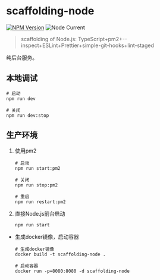 # scaffolding-node

[![NPM Version](https://img.shields.io/npm/v/scaffolding-node)](https://www.npmjs.com/package/scaffolding-node)
![Node Current](https://img.shields.io/node/v/scaffolding-node)

>scaffolding of Node.js: TypeScript+pm2+--inspect+ESLint+Prettier+simple-git-hooks+lint-staged

纯后台服务。

## 本地调试

```shell
# 启动
npm run dev

# 关闭
npm run dev:stop
```

## 生产环境
1. 使用pm2

    ```shell
    # 启动
    npm run start:pm2

    # 关闭
    npm run stop:pm2

    # 重启
    npm run restart:pm2
    ```
2. 直接Node.js前台启动

    ```shell
    npm run start
    ```

- 生成docker镜像，启动容器

    ```shell
    # 生成docker镜像
    docker build -t scaffolding-node .

    # 启动容器
    docker run -p=8080:8080 -d scaffolding-node
    ```
